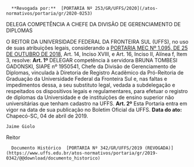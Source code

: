       **Revogada por:**  [PORTARIA Nº 253/GR/UFFS/2020](/atos-normativos/portaria/gr/2020-0253) 

   DELEGA COMPETÊNCIA A CHEFE DA DIVISÃO DE GERENCIAMENTO DE DIPLOMAS  

 O REITOR DA UNIVERSIDADE FEDERAL DA FRONTEIRA SUL (UFFS), no uso de suas atribuições legais, considerando a [PORTARIA MEC Nº 1.095, DE 25 DE OUTUBRO DE 2018](http://abmes.org.br/legislacoes/detalhe/2611), Art. 14, Inciso XVIII, e Art. 16, Inciso II, Alínea f, Item 3, resolve:   **Art. 1º**  DELEGAR competência à servidora BRUNA TOMBESI GADONSKI, SIAPE nº 1950541, Chefe da Divisão de Gerenciamento de Diplomas, vinculada à Diretoria de Registro Acadêmico da Pró-Reitoria de Graduação da Universidade Federal da Fronteira Sul e, nas faltas e impedimentos dessa, a seu substituto legal, vedada a subdelegação e respeitados os dispositivos legais e regulamentares, para efetuar o registro de diplomas da Universidade e de instituições de ensino superior não universitárias que tenham cadastro na UFFS.   **Art. 2º**  Esta Portaria entra em vigor na data de sua publicação no Boletim Oficial da UFFS.      **Data do ato:** Chapecó-SC, 04 de abril de 2019.   
 

    Jaime Giolo   
 Reitor 

      Documento Histórico  [PORTARIA Nº 342/GR/UFFS/2019 (REVOGADA)](https://www.uffs.edu.br/atos-normativos/portaria/gr/2019-0342/@@download/documento_historico)     
      